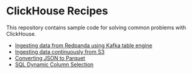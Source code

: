 # ClickHouse Recipes

This repository contains sample code for solving common problems with ClickHouse.

* [Ingesting data from Redpanda using Kafka table engine](recipes/redpanda/README.md)
* [Ingesting data continuously from S3](recipes/s3queue/README.md)
* [Converting JSON to Parquet](recipes/json-to-parquet/README.md)
* [SQL Dynamic Column Selection](recipes/sql-dynamic-column-selection/README.md)

